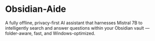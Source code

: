 # Obsidian-Aide
A fully offline, privacy-first AI assistant that harnesses Mistral 7B to intelligently search and answer questions within your Obsidian vault — folder-aware, fast, and Windows-optimized.
